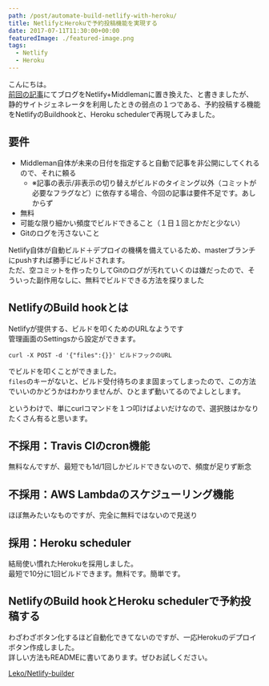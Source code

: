 ```yaml
---
path: /post/automate-build-netlify-with-heroku/
title: NetlifyとHerokuで予約投稿機能を実現する
date: 2017-07-11T11:30:00+00:00
featuredImage: ./featured-image.png
tags:
  - Netlify
  - Heroku
---
```


こんにちは。  
[前回の記事](/post/migrate-wp-to-middleman-and-netlify/)にてブログをNetlify+Middlemanに置き換えた、と書きましたが、  
静的サイトジェネレータを利用したときの弱点の１つである、予約投稿する機能をNetlifyのBuildhookと、Heroku schedulerで再現してみました。

<!--more-->

要件
-------------------------------------------
- Middleman自体が未来の日付を指定すると自動で記事を非公開にしてくれるので、それに頼る
    - ※記事の表示/非表示の切り替えがビルドのタイミング以外（コミットが必要なフラグなど）に依存する場合、今回の記事は要件不足です。あしからず
- 無料
- 可能な限り細かい頻度でビルドできること（１日１回とかだと少ない）
- Gitのログを汚さないこと

Netlify自体が自動ビルド＋デプロイの機構を備えているため、masterブランチにpushすれば勝手にビルドされます。  
ただ、空コミットを作ったりしてGitのログが汚れていくのは嫌だったので、そういった副作用なしに、無料でビルドできる方法を探りました

NetlifyのBuild hookとは
-------------------------------------------
Netlifyが提供する、ビルドを叩くためのURLなようです  
管理画面のSettingsから設定ができます。

```
curl -X POST -d '{"files":{}}' ビルドフックのURL
```

でビルドを叩くことができました。  
`files`のキーがないと、ビルド受付待ちのまま固まってしまったので、この方法でいいのかどうかはわかりませんが、ひとまず動いてるのでよしとします。

というわけで、単にcurlコマンドを１つ叩けばよいだけなので、選択肢はかなりたくさん有ると思います。

不採用：Travis CIのcron機能
-------------------------------------------
無料なんですが、最短でも1d/1回しかビルドできないので、頻度が足りず断念

不採用：AWS Lambdaのスケジューリング機能
-------------------------------------------
ほぼ無みたいなものですが、完全に無料ではないので見送り  

採用：Heroku scheduler
-------------------------------------------
結局使い慣れたHerokuを採用しました。  
最短で10分に1回ビルドできます。無料です。簡単です。

NetlifyのBuild hookとHeroku schedulerで予約投稿する
-----------------------------------------------
わざわざボタン化するほど自動化できてないのですが、一応Herokuのデプロイボタン作成しました。  
詳しい方法もREADMEに書いてあります。ぜひお試しください。

[Leko/Netlify-builder](https://github.com/Leko/Netlify-builder)
